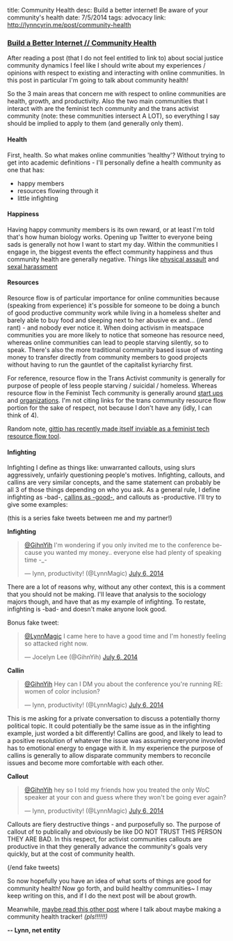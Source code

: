 title: Community Health
desc: Build a better internet! Be aware of your community's health
date: 7/5/2014
tags: advocacy
link: http://lynncyrin.me/post/community-health

### [Build a Better Internet // Community Health](http://lynncyrin.me/post/community-health)

After reading a post (that I do not feel entitled to link to) about social justice community dynamics I feel like I should write about my experiences / opinions with respect to existing and interacting with online communities. In this post in particular I'm going to talk about community health!

<readmore></readmore>

So the 3 main areas that concern me with respect to online communities are health, growth, and productivity. Also the two main communities that I interact with are the feminist tech community and the trans activist community (note: these communities intersect A LOT), so everything I say should be implied to apply to them (and generally only them).

#### Health

First, health. So what makes online communities 'healthy'? Without trying to get into academic definitions - I'll personally define a health community as one that has:

* happy members
* resources flowing through it
* little infighting

#### Happiness

Having happy community members is its own reward, or at least I'm told that's how human biology works. Opening up Twitter to everyone being sads is generally not how I want to start my day. Within the communities I engage in, the biggest events the effect community happiness and thus community health are generally negative. Things like [physical assault](http://clatl.com/freshloaf/archives/2014/07/03/transgender-woman-attacked-in-l5p) and [sexal harassment](http://adainitiative.org/2014/04/ada-initiative-no-longer-partnering-with-github/)

#### Resources

Resource flow is of particular importance for online communities because (speaking from experience) it's possible for someone to be doing a bunch of good productive community work while living in a homeless shelter and barely able to buy food and sleeping next to her abusive ex and... (/end rant) - and nobody ever notice it. When doing activism in meatspace communities you are more likely to notice that someone has resource need, whereas online communities can lead to people starving silently, so to speak. There's also the more traditional community based issue of wanting money to transfer directly from community members to good projects without having to run the gauntlet of the capitalist kyriarchy first.

For reference, resource flow in the Trans Activist community is generally for purpose of people of less people starving / suicidal / homeless. Whereas resource flow in the Feminist Tech community is generally around [start ups](http://modelviewculture.com) and [organizations](http://doubleunion.org). I'm not citing links for the trans community resource flow portion for the sake of respect, not because I don't have any (idly, I can think of 4).

Random note, [gittip has recently made itself inviable as a feminist tech resource flow tool](http://geekfeminism.wikia.com/wiki/Gittip_crisis).

#### Infighting

Infighting I define as things like: unwarranted callouts, using slurs aggressively, unfairly questioning people's motives. Infighting, callouts, and callins are very similar concepts, and the same statement can probably be all 3 of those things depending on who you ask. As a general rule, I define infighting as -bad-, [callins as -good-](http://www.blackgirldangerous.org/2013/12/calling-less-disposable-way-holding-accountable/), and callouts as -productive. I'll try to give some examples:

(this is a series fake tweets between me and my partner!)

<b>Infighting</b>

<blockquote class="twitter-tweet" lang="en"><p><a href="https://twitter.com/GihnYih">@GihnYih</a> I&#39;m wondering if you only invited me to the conference because you wanted my money.. everyone else had plenty of speaking time -_-</p>&mdash; lynn, productivity! (@LynnMagic) <a href="https://twitter.com/LynnMagic/statuses/485597431912869888">July 6, 2014</a></blockquote>
<script async src="//platform.twitter.com/widgets.js" charset="utf-8"></script>

There are a lot of reasons why, without any other context, this is a comment that you should not be making. I'll leave that analysis to the sociology majors though, and have that as my example of infighting. To restate, infighting is -bad- and doesn't make anyone look good.

Bonus fake tweet:

<blockquote class="twitter-tweet" lang="en"><p><a href="https://twitter.com/LynnMagic">@LynnMagic</a> I came here to have a good time and I&#39;m honestly feeling so attacked right now.</p>&mdash; Jocelyn Lee (@GihnYih) <a href="https://twitter.com/GihnYih/statuses/485599954300186624">July 6, 2014</a></blockquote>
<script async src="//platform.twitter.com/widgets.js" charset="utf-8"></script>

<b>Callin</b>

<blockquote class="twitter-tweet" lang="en"><p><a href="https://twitter.com/GihnYih">@GihnYih</a> Hey can I DM you about the conference you&#39;re running RE: women of color inclusion?</p>&mdash; lynn, productivity! (@LynnMagic) <a href="https://twitter.com/LynnMagic/statuses/485598820370108417">July 6, 2014</a></blockquote>
<script async src="//platform.twitter.com/widgets.js" charset="utf-8"></script>

This is me asking for a private conversation to discuss a potentially thorny political topic. It could potentially be the same issue as in the infighting example, just worded a bit differently! Callins are good, and likely to lead to a positive resolution of whatever the issue was assuming everyone invovled has to emotional energy to engage with it. In my experience the purpose of callins is generally to allow disparate community members to reconcile issues and become more comfortable with each other.

<b>Callout</b>

<blockquote class="twitter-tweet" lang="en"><p><a href="https://twitter.com/GihnYih">@GihnYih</a> hey so I told my friends how you treated the only WoC speaker at your con and guess where they won&#39;t be going ever again?</p>&mdash; lynn, productivity! (@LynnMagic) <a href="https://twitter.com/LynnMagic/statuses/485606430330728448">July 6, 2014</a></blockquote>
<script async src="//platform.twitter.com/widgets.js" charset="utf-8"></script>

Callouts are fiery destructive things - and purposefully so. The purpose of callout of to publically and obviously be like DO NOT TRUST THIS PERSON THEY ARE BAD. In this respect, for activist communities callouts are productive in that they generally advance the community's goals very quickly, but at the cost of community health.

(/end fake tweets)

So now hopefully you have an idea of what sorts of things are good for community health! Now go forth, and build healthy communities~ I may keep writing on this, and if I do the next post will be about growth. 

Meanwhile, [maybe read this other post](http://lynncyrin.me/post/health-tracker) where I talk about maybe making a community health tracker! *(pls!!!!!!)*

**-- Lynn, net entity**